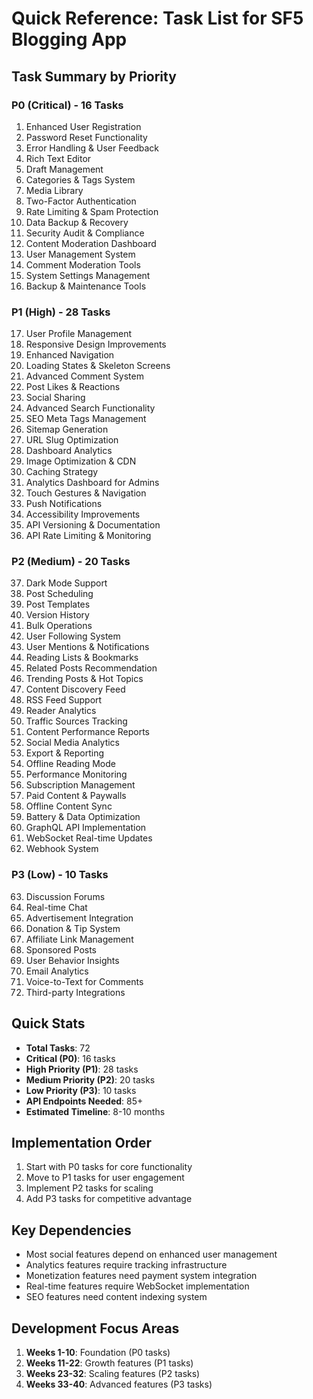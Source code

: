 # Quick Reference: Task List for SF5 Blogging App

## Task Summary by Priority

### P0 (Critical) - 16 Tasks
1. Enhanced User Registration
2. Password Reset Functionality  
3. Error Handling & User Feedback
4. Rich Text Editor
5. Draft Management
6. Categories & Tags System
7. Media Library
8. Two-Factor Authentication
9. Rate Limiting & Spam Protection
10. Data Backup & Recovery
11. Security Audit & Compliance
12. Content Moderation Dashboard
13. User Management System
14. Comment Moderation Tools
15. System Settings Management
16. Backup & Maintenance Tools

### P1 (High) - 28 Tasks
17. User Profile Management
18. Responsive Design Improvements
19. Enhanced Navigation
20. Loading States & Skeleton Screens
21. Advanced Comment System
22. Post Likes & Reactions
23. Social Sharing
24. Advanced Search Functionality
25. SEO Meta Tags Management
26. Sitemap Generation
27. URL Slug Optimization
28. Dashboard Analytics
29. Image Optimization & CDN
30. Caching Strategy
31. Analytics Dashboard for Admins
32. Touch Gestures & Navigation
33. Push Notifications
34. Accessibility Improvements
35. API Versioning & Documentation
36. API Rate Limiting & Monitoring

### P2 (Medium) - 20 Tasks
37. Dark Mode Support
38. Post Scheduling
39. Post Templates
40. Version History
41. Bulk Operations
42. User Following System
43. User Mentions & Notifications
44. Reading Lists & Bookmarks
45. Related Posts Recommendation
46. Trending Posts & Hot Topics
47. Content Discovery Feed
48. RSS Feed Support
49. Reader Analytics
50. Traffic Sources Tracking
51. Content Performance Reports
52. Social Media Analytics
53. Export & Reporting
54. Offline Reading Mode
55. Performance Monitoring
56. Subscription Management
57. Paid Content & Paywalls
58. Offline Content Sync
59. Battery & Data Optimization
60. GraphQL API Implementation
61. WebSocket Real-time Updates
62. Webhook System

### P3 (Low) - 10 Tasks
63. Discussion Forums
64. Real-time Chat
65. Advertisement Integration
66. Donation & Tip System
67. Affiliate Link Management
68. Sponsored Posts
69. User Behavior Insights
70. Email Analytics
71. Voice-to-Text for Comments
72. Third-party Integrations

## Quick Stats
- **Total Tasks**: 72
- **Critical (P0)**: 16 tasks
- **High Priority (P1)**: 28 tasks  
- **Medium Priority (P2)**: 20 tasks
- **Low Priority (P3)**: 10 tasks
- **API Endpoints Needed**: 85+
- **Estimated Timeline**: 8-10 months

## Implementation Order
1. Start with P0 tasks for core functionality
2. Move to P1 tasks for user engagement
3. Implement P2 tasks for scaling
4. Add P3 tasks for competitive advantage

## Key Dependencies
- Most social features depend on enhanced user management
- Analytics features require tracking infrastructure
- Monetization features need payment system integration
- Real-time features require WebSocket implementation
- SEO features need content indexing system

## Development Focus Areas
1. **Weeks 1-10**: Foundation (P0 tasks)
2. **Weeks 11-22**: Growth features (P1 tasks)
3. **Weeks 23-32**: Scaling features (P2 tasks)
4. **Weeks 33-40**: Advanced features (P3 tasks)